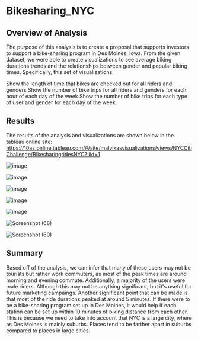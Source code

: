 # Bikesharing_NYC
## Overview of Analysis
The purpose of this analysis is to create a proposal that supports investors to support a bike-sharing program in Des Moines, Iowa. From the given dataset, we were able to create visualizations to see average biking durations trends and the relationships between gender and popular biking times. Specifically, this set of visualizations:

Show the length of time that bikes are checked out for all riders and genders
Show the number of bike trips for all riders and genders for each hour of each day of the week
Show the number of bike trips for each type of user and gender for each day of the week.
## Results
The results of the analysis and visualizations are shown below in the tableau online site:
https://10az.online.tableau.com/#/site/malvikasvisualizations/views/NYCCitiChallenge/BikesharingridesNYC?:iid=1

![image](https://user-images.githubusercontent.com/94252681/168454009-fc1af53e-647c-497c-b5b5-ac8493b4dfff.png)

![image](https://user-images.githubusercontent.com/94252681/168454016-85125966-eb29-49ec-91b7-9194ff0a8d4f.png)

![image](https://user-images.githubusercontent.com/94252681/168454023-e08cb460-022e-4fa7-8c58-d6d0cf5d24da.png)

![image](https://user-images.githubusercontent.com/94252681/168454026-a0847d37-1787-4335-806a-5003318fbbbe.png)

![image](https://user-images.githubusercontent.com/94252681/168454028-586da2a2-0e74-4842-bf18-4534035e0df4.png)

![Screenshot (68)](https://user-images.githubusercontent.com/94252681/168454032-52767a68-9539-41b2-8c09-828e47868889.png)

![Screenshot (69)](https://user-images.githubusercontent.com/94252681/168454039-e101f9e9-1f64-4e9e-a212-8d25b48306b8.png)

## Summary
Based off of the analysis, we can infer that many of these users may not be tourists but rather work commuters, as most of the peak times are around morning and evening commute. Additionally, a majority of the users were male riders. Although this may not be anything significant, but it's useful for future marketing campaings. Another significant point that can be made is that most of the ride durations peaked at around 5 minutes. If there were to be a bike-sharing program set up in Des Moines, it would help if each station can be set up within 10 minutes of biking distance from each other. This is because we need to take into account that NYC is a large city, where as Des Moines is mainly suburbs. Places tend to be farther apart in suburbs compared to places in large cities.
